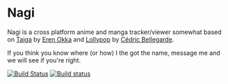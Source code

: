 # Nagi

Nagi is a cross platform anime and manga tracker/viewer somewhat based on [Taiga](https://github.com/erengy/taiga) by [Eren Okka](https://github.com/erengy) and [Lollypop](https://github.com/gnumdk/lollypop) by [Cédric Bellegarde](https://github.com/gnumdk).

If you think you know where (or how) I the got the name, message me and we will see if you're right.

[![Build Status](https://travis-ci.org/Txuritan/nagi.svg?branch=master)](https://travis-ci.org/Txuritan/nagi)
[![Build status](https://ci.appveyor.com/api/projects/status/tpoi44lehy3deig0?svg=true)](https://ci.appveyor.com/project/Txuritan/nagi)

